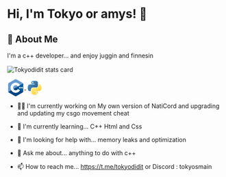 # Hi, I'm Tokyo or amys! 👋
## 🚀 About Me

I'm a c++ developer...
and enjoy juggin and finnesin 


<p>
<img align="center" src="https://github-readme-stats.vercel.app/api/top-langs?username=Tokyodidit&theme=dark&title_color=000000&text_color=000000&bg_color=ffffff&hide_border=true&layout=compact" alt="Tokyodidit stats card" /></p>
<a href="https://www.w3schools.com/cpp/" target="blank">
<img align="center" src="https://raw.githubusercontent.com/devicons/devicon/master/icons/cplusplus/cplusplus-original.svg" alt="C++" height="40" width="40" />
</a>
<a href="https://www.python.org" target="blank">
<img align="center" src="https://raw.githubusercontent.com/devicons/devicon/master/icons/python/python-original.svg" alt="Python" height="40" width="40" />
</a>
    
- 👩‍💻 I'm currently working on My own version of NatiCord and upgrading and updating my csgo movement cheat

- 🧠 I'm currently learning... C++ Html and Css


- 🤔 I'm looking for help with... memory leaks and optimization 

- 💬 Ask me about... anything to do with c++

- 📫 How to reach me... https://t.me/tokyodidit or Discord : tokyosmain


